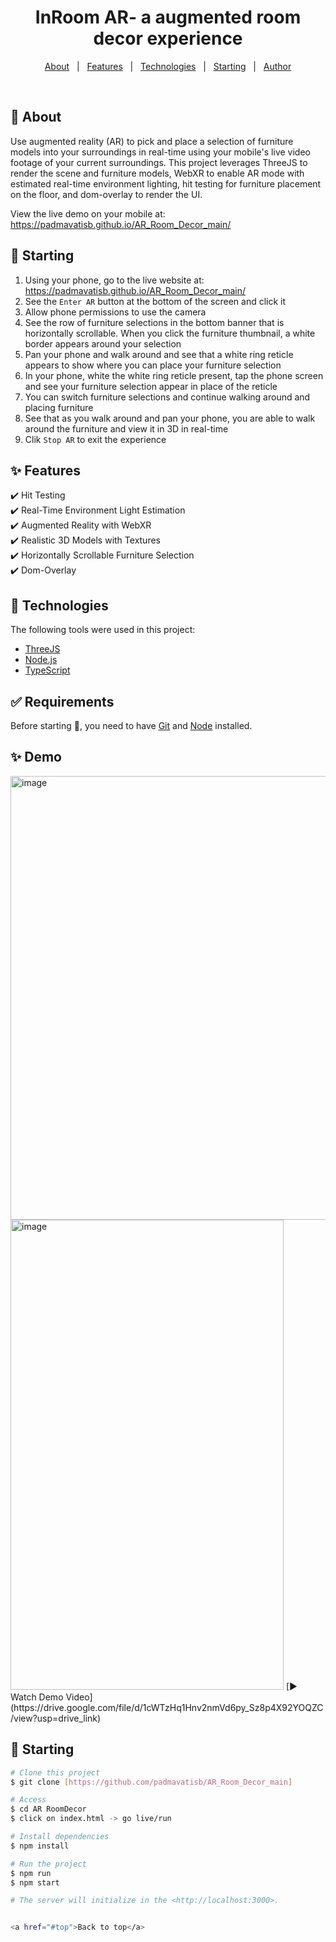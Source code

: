 
<div align="center" id="top"> 
	<h1>InRoom AR- a augmented room decor experience</h1>

<!---<a href="https://roomdecor-arpadmavati.netlify.app/">Demo</a>


<h1 align="center">AR Room Decor </h1>
  <a href="https://687e34fd82242c00085b25c7--roomdecor-padmavati.netlify.app/" target="_blank" class="btn">
      🔄 Translate + Scale Demo
    </a> <br>
    <a href="https://687e378399c05a0008faa581--roomdecor-padmavati.netlify.app/" target="_blank" class="btn">
      🔁 Rotate + Scale Demo
    </a>--->
</div>

<p align="center">
</p>

<!-- Status -->

<!-- <h4 align="center">
	🚧 AR Room-Decor  🚧
</h4>

<hr> -->

<p align="center">
  <a href="#dart-about">About</a> &#xa0; | &#xa0; 
  <a href="#sparkles-features">Features</a> &#xa0; | &#xa0;
  <a href="#rocket-technologies">Technologies</a> &#xa0; | &#xa0;
  <a href="#checkered_flag-starting">Starting</a> &#xa0; | &#xa0;
  <a href="https://github.com/padmavatisb" target="_blank">Author</a>
</p>

<br>

## :dart: About

Use augmented reality (AR) to pick and place a selection of furniture models into your surroundings in real-time using your mobile's live video footage of your current surroundings. This project leverages ThreeJS to render the scene and furniture models, WebXR to enable AR mode with estimated real-time environment lighting, hit testing for furniture placement on the floor, and dom-overlay to render the UI.

View the live demo on your mobile at: https://padmavatisb.github.io/AR_Room_Decor_main/

## :checkered_flag: Starting

1. Using your phone, go to the live website at: https://padmavatisb.github.io/AR_Room_Decor_main/
2. See the `Enter AR` button at the bottom of the screen and click it
3. Allow phone permissions to use the camera
4. See the row of furniture selections in the bottom banner that is horizontally scrollable. When you click the furniture thumbnail, a white border appears around your selection
5. Pan your phone and walk around and see that a white ring reticle appears to show where you can place your furniture selection
6. In your phone, white the white ring reticle present, tap the phone screen and see your furniture selection appear in place of the reticle
7. You can switch furniture selections and continue walking around and placing furniture
8. See that as you walk around and pan your phone, you are able to walk around the furniture and view it in 3D in real-time
9. Clik `Stop AR` to exit the experience

## :sparkles: Features

:heavy_check_mark: Hit Testing\
:heavy_check_mark: Real-Time Environment Light Estimation\
:heavy_check_mark: Augmented Reality with WebXR\
:heavy_check_mark: Realistic 3D Models with Textures\
:heavy_check_mark: Horizontally Scrollable Furniture Selection\
:heavy_check_mark: Dom-Overlay

## :rocket: Technologies

The following tools were used in this project:

- [ThreeJS](https://threejs.org/)
- [Node.js](https://nodejs.org/en/)
- [TypeScript](https://immersiveweb.dev/)

## :white_check_mark: Requirements

Before starting :checkered_flag:, you need to have [Git](https://git-scm.com) and [Node](https://nodejs.org/en/) installed.

## :sparkles: Demo
<img width="516" height="710" alt="image" src="https://github.com/user-attachments/assets/a2661748-0fdc-48e9-bbdb-97cc6874023d" />
<img width="437" height="752" alt="image" src="https://github.com/user-attachments/assets/543804fe-a3f9-46be-95c6-f0aa2239af65" />
[▶ Watch Demo Video](https://drive.google.com/file/d/1cWTzHq1Hnv2nmVd6py_Sz8p4X92YOQZC/view?usp=drive_link)



## :checkered_flag: Starting

```bash
# Clone this project
$ git clone [https://github.com/padmavatisb/AR_Room_Decor_main]

# Access
$ cd AR RoomDecor
$ click on index.html -> go live/run

# Install dependencies
$ npm install

# Run the project
$ npm run
$ npm start

# The server will initialize in the <http://localhost:3000>.


<a href="#top">Back to top</a>
